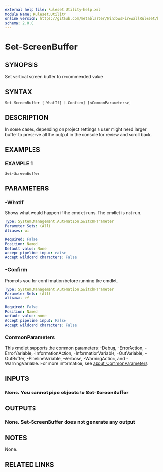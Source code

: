 ```yaml
---
external help file: Ruleset.Utility-help.xml
Module Name: Ruleset.Utility
online version: https://github.com/metablaster/WindowsFirewallRuleset/blob/master/Modules/Ruleset.Utility/Help/en-US/Set-ScreenBuffer.md
schema: 2.0.0
---
```


# Set-ScreenBuffer

## SYNOPSIS

Set vertical screen buffer to recommended value

## SYNTAX

```none
Set-ScreenBuffer [-WhatIf] [-Confirm] [<CommonParameters>]
```

## DESCRIPTION

In some cases, depending on project settings a user might need larger buffer
to preserve all the output in the console for review and scroll back.

## EXAMPLES

### EXAMPLE 1

```none
Set-ScreenBuffer
```

## PARAMETERS

### -WhatIf

Shows what would happen if the cmdlet runs.
The cmdlet is not run.

```yaml
Type: System.Management.Automation.SwitchParameter
Parameter Sets: (All)
Aliases: wi

Required: False
Position: Named
Default value: None
Accept pipeline input: False
Accept wildcard characters: False
```

### -Confirm

Prompts you for confirmation before running the cmdlet.

```yaml
Type: System.Management.Automation.SwitchParameter
Parameter Sets: (All)
Aliases: cf

Required: False
Position: Named
Default value: None
Accept pipeline input: False
Accept wildcard characters: False
```

### CommonParameters

This cmdlet supports the common parameters: -Debug, -ErrorAction, -ErrorVariable, -InformationAction, -InformationVariable, -OutVariable, -OutBuffer, -PipelineVariable, -Verbose, -WarningAction, and -WarningVariable. For more information, see [about_CommonParameters](http://go.microsoft.com/fwlink/?LinkID=113216).

## INPUTS

### None. You cannot pipe objects to Set-ScreenBuffer

## OUTPUTS

### None. Set-ScreenBuffer does not generate any output

## NOTES

None.

## RELATED LINKS
